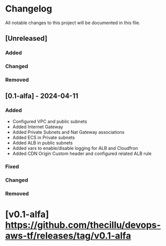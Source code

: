 # Changelog

All notable changes to this project will be documented in this file.

## [Unreleased]

### Added

### Changed

### Removed

## [0.1-alfa] - 2024-04-11

### Added

- Configured VPC and public subnets
- Added Internet Gateway 
- Added Private Subnets and Nat Gateway associations
- Added ECS in Private subnets
- Added ALB in public subnets
- Added vars to enable/disable logging for ALB and Cloudfron
- Added CDN Origin Custom header and configured related ALB rule

### Fixed


### Changed


### Removed

# [v0.1-alfa] https://github.com/thecillu/devops-aws-tf/releases/tag/v0.1-alfa